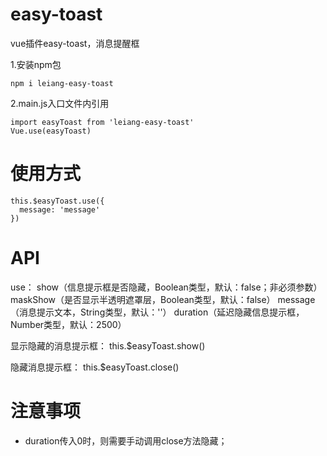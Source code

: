 # easy-toast
vue插件easy-toast，消息提醒框

1.安装npm包
```
npm i leiang-easy-toast
```

2.main.js入口文件内引用
```
import easyToast from 'leiang-easy-toast'
Vue.use(easyToast)
```

# 使用方式
```
this.$easyToast.use({
  message: 'message'
})
```

# API
use：
show（信息提示框是否隐藏，Boolean类型，默认：false；非必须参数）
maskShow（是否显示半透明遮罩层，Boolean类型，默认：false）
message（消息提示文本，String类型，默认：''）
duration（延迟隐藏信息提示框，Number类型，默认：2500）

显示隐藏的消息提示框：
this.$easyToast.show()

隐藏消息提示框：
this.$easyToast.close()

# 注意事项
- duration传入0时，则需要手动调用close方法隐藏；
